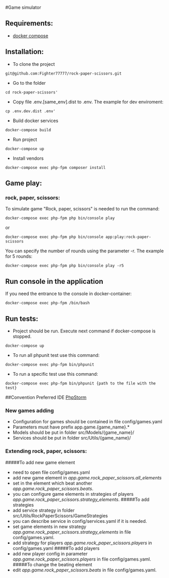#Game simulator

## Requirements:
   - [docker compose](https://docs.docker.com/compose/install/)
   
## Installation:
   - To clone the project
   ```
   git@github.com:Fighter77777/rock-paper-scissors.git
   ```
   - Go to the folder
   ```
   cd rock-paper-scissors'
   ```
   - Copy file .env.[same_env].dist to .env. The example for dev enviroment:
   ```
   cp .env.dev.dist .env'
   ```
   - Build docker services 
   ```
   docker-compose build
   ```
   - Run project 
   ```
   docker-compose up
   ```
   - Install vendors 
   ```
   docker-compose exec php-fpm composer install
   ```
   
## Game play:
### rock, paper, scissors:
   To simulate game "Rock, paper, scissors" is needed to run the command:
   ```
   docker-compose exec php-fpm php bin/console play
   ```
   or
   ```
   docker-compose exec php-fpm php bin/console app:play:rock-paper-scissors
   ```

   You can specify the number of rounds using the parameter -r.
   The example for 5 rounds:
   ```
   docker-compose exec php-fpm php bin/console play -r5
   ```

## Run console in the application
   If you need the entrance to the console in docker-container:
   ```
   docker-compose exec php-fpm /bin/bash
   ```

## Run tests:
   - Project should be run. Execute next command if docker-compose is stopped.
   ```
   docker-compose up
   ```
   - To run all phpunit test use this command:
   ```
   docker-compose exec php-fpm bin/phpunit
   ```
   - To run a specific test use this command:
   ```
   docker-compose exec php-fpm bin/phpunit {path to the file with the test} 
   ```
   
##Convention
Preferred IDE [PhpStorm](https://www.jetbrains.com/ru-ru/phpstorm/)
### New games adding
   - Configuration for games should be contained in file config/games.yaml
   - Parameters must have prefix app.game.{game_name}.*
   - Models should be put in folder src/Models/{game_name}/
   - Services should be put in folder src/Utils/{game_name}/
### Extending rock, paper, scissors:
#####To add new game element
   - need to open file config/games.yaml
   - add new game element in *app.game.rock_paper_scissors.all_elements*
   - set in the element which beat another *app.game.rock_paper_scissors.beats*.
   - you can configure game elements in strategies of players  *app.game.rock_paper_scissors.strategy_elements*.
#####To add strategies
   - add service strategy in folder src/Utils/RockPaperScissors/GameStrategies
   - you can describe service in config/services.yaml if it is needed.
   - set game elements in new strategy *app.game.rock_paper_scissors.strategy_elements* in file config/games.yaml.
   - add strategy for players *app.game.rock_paper_scissors.players* in config/games.yaml
#####To add players
   - add new player config in parameter *app.game.rock_paper_scissors.players* in file config/games.yaml.
#####To change the beating element
   - edit *app.game.rock_paper_scissors.beats* in file config/games.yaml.
